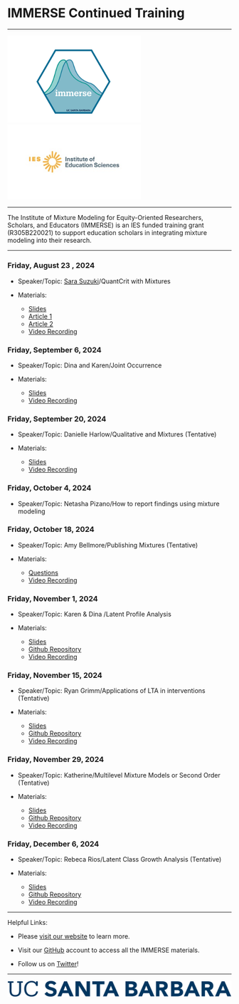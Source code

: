 <h1>IMMERSE Continued Training</h1>

------------------------------------------------------------------------

<p align="center">

<img src="images/immerse_hex_small.png" width="300"/> <img src="images/IESNewLogo.jpg" width="300"/>

</p>

------------------------------------------------------------------------

<p align="center">

The Institute of Mixture Modeling for Equity-Oriented Researchers, Scholars, and Educators (IMMERSE) is an IES funded training grant (R305B220021) to support education scholars in integrating mixture modeling into their research.

</p>

------------------------------------------------------------------------

### Friday, August 23 , 2024

-   Speaker/Topic: [Sara Suzuki](https://circle.tufts.edu/index.php/people/sara-suzuki)/QuantCrit with Mixtures

-   Materials:
    -   [Slides](https://ucsb.box.com/s/ccv77x2kzpe5wkonvl0nf21pxj2ahucx)
    -   [Article 1](https://drive.google.com/file/d/1ONDqCIM8Xf_33eN5zfIShMFcTp-dSZ5p/view)
    -   [Article 2](https://www.sciencedirect.com/science/article/pii/S2666497623000528)
    -   [Video Recording](https://drive.google.com/file/d/18lwuUbXQi3k-PlMc-C_49VETKznW3OLX/view)

### Friday, September 6, 2024

-   Speaker/Topic: Dina and Karen/Joint Occurrence 

-   Materials:
    -   [Slides](https://docs.google.com/presentation/d/1YegaJBH3EPTnnUTRfbYIj6GIKBjDWdELLIdIgDgvn9E/edit?usp=sharing)
    -   [Video Recording](https://ucsb.box.com/s/sjk0b41nc2mxoag9lfv3yv7r0ytctoq3)

### Friday, September 20, 2024

-   Speaker/Topic: Danielle Harlow/Qualitative and Mixtures (Tentative)

-   Materials:
    -   [Slides](https://docs.google.com/presentation/d/1kmjXHkCHEXowaUV9GAsedK7NTpyvl1Pb/edit?usp=sharing&ouid=106067280936970826764&rtpof=true&sd=true)
    -   [Video Recording](https://drive.google.com/file/d/1YeLM3AK9wb348ZxNi00A1Ga4hYeCK-mm/view?usp=drive_link)

### Friday, October 4, 2024

-   Speaker/Topic: Netasha Pizano/How to report findings using mixture modeling

### Friday, October 18, 2024

-   Speaker/Topic: Amy Bellmore/Publishing Mixtures (Tentative)

-   Materials:
    -   [Questions](https://docs.google.com/document/d/1awggUVb4ZI6BvLzksftKZ1Q7kpNeNbJ6gf6Rpgx1luA/edit?usp=sharing)
    -   [Video Recording](https://drive.google.com/file/d/1QoS1tayIzxfnOMgU2H7nncOlg8SzsKyJ/view?usp=sharing)

### Friday, November 1, 2024

-   Speaker/Topic: Karen & Dina /Latent Profile Analysis 

-   Materials:
    -   [Slides]()
    -   [Github Repository]()
    -   [Video Recording]()


### Friday, November 15, 2024

-   Speaker/Topic: Ryan Grimm/Applications of LTA in interventions (Tentative)

-   Materials:
    -   [Slides]()
    -   [Github Repository]()
    -   [Video Recording]()
   

### Friday, November 29, 2024

-   Speaker/Topic: Katherine/Multilevel Mixture Models or Second Order (Tentative)

-   Materials:
    -   [Slides]()
    -   [Github Repository]()
    -   [Video Recording]()
      
### Friday, December 6, 2024

-   Speaker/Topic: Rebeca Rios/Latent Class Growth Analysis (Tentative)

-   Materials:
    -   [Slides]()
    -   [Github Repository]()
    -   [Video Recording]()

------------------------------------------------------------------------

Helpful Links:

-   Please [visit our website](https://immerse.education.ucsb.edu/) to learn more.

-   Visit our [GitHub](https://github.com/immerse-ucsb) account to access all the IMMERSE materials.

-   Follow us on [Twitter](https://twitter.com/IMMERSE_UCSB)!

------------------------------------------------------------------------

![](images/UCSB_Navy_mark.png)
